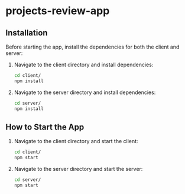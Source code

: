 # projects-review-app
## Installation

Before starting the app, install the dependencies for both the client and server:

1. Navigate to the client directory and install dependencies:
    ```sh
    cd client/
    npm install
    ```

2. Navigate to the server directory and install dependencies:
    ```sh
    cd server/
    npm install
    ```

## How to Start the App

1. Navigate to the client directory and start the client:
    ```sh
    cd client/
    npm start
    ```

2. Navigate to the server directory and start the server:
    ```sh
    cd server/
    npm start
    ```